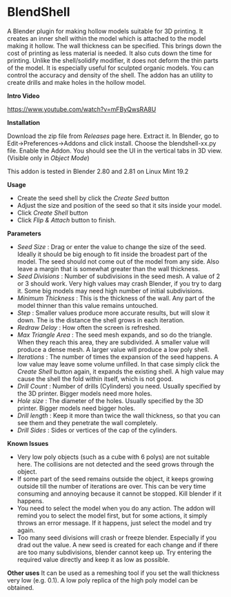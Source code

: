 # BlendShell
A Blender plugin for making hollow models suitable for 3D printing.
It creates an inner shell within the model which is attached to the model making it hollow. The wall thickness can be specified. This brings down the cost of printing as less material is needed. It also cuts down the time for printing. Unlike the shell/solidify modifier, it does not deform the thin parts of the model. It is especially useful for sculpted organic models.
You can control the accuracy and density of the shell.
The addon has an utility to create drills and make holes in the hollow model.

**Intro Video**

https://www.youtube.com/watch?v=mFByQwsRA8U


**Installation**

Download the zip file from *Releases* page here. Extract it. In Blender, go to Edit->Preferences->Addons and click install. Choose the blendshell-xx.py file. Enable the Addon. You should see the UI in the vertical tabs in 3D view. (Visible only in *Object Mode*)

This addon is tested in Blender 2.80 and 2.81 on Linux Mint 19.2

**Usage**
* Create the seed shell by click the *Create Seed* button
* Adjust the size and position of the seed so that it sits inside your model.
* Click *Create Shell* button
* Click *Flip & Attach* button to finish.


**Parameters**
* *Seed Size* : Drag or enter the value to change the size of the seed. Ideally it should be big enough to fit inside the broadest part of the model. The seed should not come out of the model from any side. Also leave a margin that is somewhat greater than the wall thickness.
* *Seed Divisions* : Number of subdivisions in the seed mesh. A value of 2 or 3 should work. Very high values may crash Blender, if you try to darg it. Some big models may need high number of initial subdivisions.
* *Minimum Thickness* : This is the thickness of the wall. Any part of the model thinner than this value remains untouched.
* *Step* : Smaller values produce more accurate results, but will slow it down. The is the distance the shell grows in each iteration.
* *Redraw Delay* : How often the screen is refreshed.
* *Max Triangle Area* : The seed mesh expands, and so do the triangle. When they reach this area, they are subdivided. A smaller value will produce a dense mesh. A larger value will produce a low poly shell.
* *Iterations* : The number of times the expansion of the seed happens. A low value may leave some volume unfilled. In that case simply click the *Create Shell* button again, it expands the existing shell. A high value may cause the shell the fold within itself, which is not good.
* *Drill Count* : Number of drills (Cylinders) you need. Usually specified by the 3D printer. Bigger models need more holes.
* *Hole size* : The diameter of the holes. Usually specified by the 3D printer. Bigger models need bigger holes.
* *Drill length* : Keep it more than twice the wall thickness, so that you can see them and they penetrate the wall completely.
* *Drill Sides* : Sides or vertices of the cap of the cylinders. 

**Known Issues**
* Very low poly objects (such as a cube with 6 polys) are not suitable here. The collisions are not detected and the seed grows through the object.
* If some part of the seed remains outside the object, it keeps growing outside till the number of iterations are over. This can be very time consuming and annoying because it cannot be stopped. Kill blender if it happens.
* You need to select the model when you do any action. The addon will remind you to select the model first, but for some actions, it simply throws an error message. If it happens, just select the model and try again.
* Too many seed divisions will crash or freeze blender. Especially if you drad out the value. A new seed is created for each change and if there are too many subdivisions, blender cannot keep up. Try entering the required value directly and keep it as low as possible.

**Other uses**
It can be used as a remeshing tool if you set the wall thickness very low (e.g. 0.1). A low poly replica of the high poly model can be obtained.
